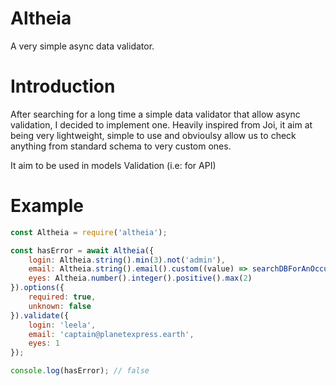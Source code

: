 # Altheia
A very simple async data validator.


# Introduction
After searching for a long time a simple data validator that allow async validation, I decided to implement one. Heavily inspired from Joi, it aim at being very lightweight, simple to use and obvioulsy allow us to check anything from standard schema to very custom ones.

It aim to be used in models Validation (i.e: for API)


# Example
```javascript
const Altheia = require('altheia');

const hasError = await Altheia({
    login: Altheia.string().min(3).not('admin'),
    email: Altheia.string().email().custom((value) => searchDBForAnOccurence())
    eyes: Altheia.number().integer().positive().max(2)
}).options({
    required: true,
    unknown: false
}).validate({
    login: 'leela',
    email: 'captain@planetexpress.earth',
    eyes: 1
});

console.log(hasError); // false
```
